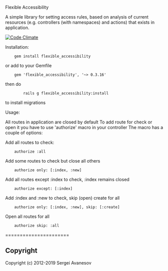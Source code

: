Flexible Accessibility

A simple library for setting access rules, based on analysis of current resources (e.g. controllers (with namespaces) and actions) that exists in application.

[![Code Climate](https://codeclimate.com/github/mochnatiy/flexible_accessibility.png)](https://codeclimate.com/github/mochnatiy/flexible_accessibility)

Installation:

		gem install flexible_accessibility

  or add to your Gemfile

		gem 'flexible_accessibility', '~> 0.3.16'

  then do

            rails g flexible_accessibility:install

  to install migrations

Usage:

  All routes in application are closed by default
  To add route for check or open it you have to use 'authorize' macro in your controller
  The macro has a couple of options:

  Add all routes to check:

        authorize :all

  Add some routes to check but close all others

        authorize only: [:index, :new]

  Add all routes except :index to check, :index remains closed

        authorize except: [:index]

  Add :index and :new to check, skip (open) create for all

        authorize only: [:index, :new], skip: [:create]

  Open all routes for all

        authorize skip: :all

======================

## Copyright
Copyright (c) 2012-2019 Sergei Avanesov
